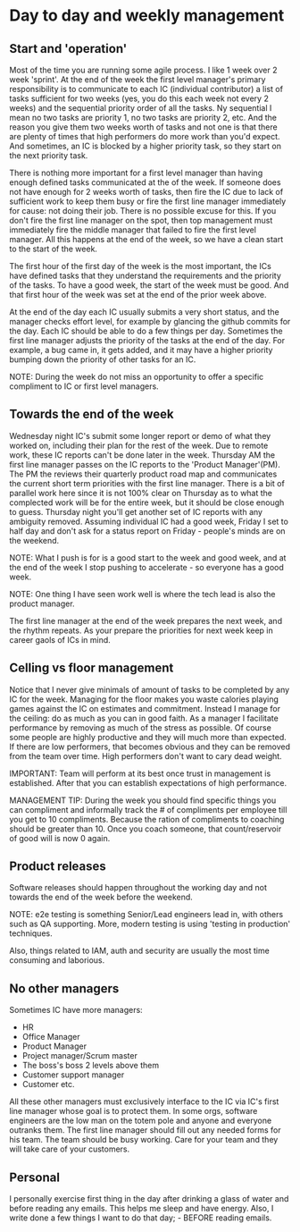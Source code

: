    
# Day to day and weekly management


## Start and 'operation'

Most of the time you are running some agile process. I like 1 week over 2 week 'sprint'. At the end of the week the first level manager's primary responsibility is to communicate to each IC (individual contributor) a list of tasks sufficient for two weeks (yes, you do this each week not every 2 weeks) and the sequential priority order of all the tasks. Ny sequential I mean no two tasks are priority 1, no two tasks are priority 2, etc. And the reason you give them two weeks worth of tasks and not one is that there are plenty of times that high performers do more work than you'd expect. And sometimes, an IC is blocked by a higher priority task, so they start on the next priority task. 

There is nothing more important for a first level manager than having enough defined tasks communicated at the of the week. If someone does not have enough for 2 weeks worth of tasks, then fire the IC due to lack of sufficient work to keep them busy or fire the first line manager immediately for cause: not doing their job. There is no possible excuse for this. If you don't fire the first line manager on the spot, then top management must immediately fire the middle manager that failed to fire the first level manager. All this happens at the end of the week, so we have a clean start to the start of the week.

The first hour of the first day of the week is the most important, the ICs have defined tasks that they understand the requirements and the priority of the tasks. To have a good week, the start of the week must be good. And that first hour of the week was set at the end of the prior week above.

At the end of the day each IC usually submits a very short status, and the manager checks effort level, for example by glancing the github commits for the day. Each IC should be able to do a few things per day. Sometimes the first line manager adjusts the priority of the tasks at the end of the day. For example, a bug came in, it gets added, and it may have a higher priority bumping down the priority of other tasks for an IC.

   NOTE: During the week do not miss an opportunity to offer a specific compliment to IC or first level managers.

## Towards the end of the week

Wednesday night IC's submit some longer report or demo of what they worked on, including their plan for the rest of the week. Due to remote work, these IC reports can't be done later in the week.  Thursday AM the first line manager passes on the IC reports to the 'Product Manager'(PM). The PM the reviews their quarterly product road map and communicates the current short term priorities with the first line manager. There is a bit of parallel work here since it is not 100% clear on Thursday as to what the complected work will be for the entire week, but it should be close enough to guess. Thursday night you'll get another set of IC reports with any ambiguity removed. 
Assuming individual IC had a good week, Friday I set to half day and don't ask for a status report on Friday - people's minds are on the weekend. 

   NOTE: What I push is for is a good start to the week and good week, and at the end of the week I stop pushing to accelerate - so everyone has a good week.

   NOTE: One thing I have seen work well is where the tech lead is also the product manager.

The first line manager at the end of the week prepares the next week, and the rhythm repeats. As your prepare the priorities for next week keep in career gaols of ICs in mind.


## Celling vs floor management

Notice that I never give minimals of amount of tasks to be completed by any IC for the week. 
Managing for the floor makes you waste calories playing games against the IC on estimates and commitment. Instead I manage for the ceiling: do as much as you can in good faith. As a manager I facilitate performance by removing as much of the stress as possible. Of course some people are highly productive and they will much more than expected. If there are low performers, that becomes obvious and they can be removed from the team over time. High performers don't want to cary dead weight.

   IMPORTANT: Team will perform at its best once trust in management is established. After that you can establish expectations of high performance.

   MANAGEMENT TIP: During the week you should find specific things you can compliment and informally track the # of compliments per employee till you get to 10 compliments. Because the ration of compliments to coaching should be greater than 10. Once you coach someone, that count/reservoir of good will is now 0 again.

## Product releases

Software releases should happen throughout the working day and not towards the end of the week before the weekend.

   NOTE: e2e testing is something Senior/Lead engineers lead in, with others such as QA supporting. More, modern testing is using 'testing in production' techniques. 

Also, things related to IAM, auth and security are usually the most time consuming and laborious.

## No other managers

Sometimes IC have more managers:
- HR
- Office Manager
- Product Manager
- Project manager/Scrum master
- The boss's boss 2 levels above them
- Customer support manager
- Customer
etc.

All these other managers must exclusively interface to the IC via IC's first line manager whose goal is to protect them.  In some orgs, software engineers are the low man on the totem pole and anyone and everyone outranks them. The first line manager should fill out any needed forms for his team. The team should be busy working. Care for your team and they will take care of your customers.


## Personal

I personally exercise first thing in the day after drinking a glass of water and before reading any emails. This helps me sleep and have energy. Also, I write done a few things I want to do that day; - BEFORE reading emails.

